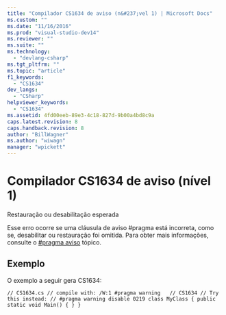 ```yaml
---
title: "Compilador CS1634 de aviso (n&#237;vel 1) | Microsoft Docs"
ms.custom: ""
ms.date: "11/16/2016"
ms.prod: "visual-studio-dev14"
ms.reviewer: ""
ms.suite: ""
ms.technology: 
  - "devlang-csharp"
ms.tgt_pltfrm: ""
ms.topic: "article"
f1_keywords: 
  - "CS1634"
dev_langs: 
  - "CSharp"
helpviewer_keywords: 
  - "CS1634"
ms.assetid: 4fd00eeb-89e3-4c18-827d-9b00a4bd8c9a
caps.latest.revision: 8
caps.handback.revision: 8
author: "BillWagner"
ms.author: "wiwagn"
manager: "wpickett"
---
```

# Compilador CS1634 de aviso (n&#237;vel 1)
Restauração ou desabilitação esperada  
  
 Esse erro ocorre se uma cláusula de aviso \#pragma está incorreta, como se, desabilitar ou restauração foi omitida. Para obter mais informações, consulte o [\#pragma aviso](../../csharp/language-reference/preprocessor-directives/preprocessor-pragma-warning.md) tópico.  
  
## Exemplo  
 O exemplo a seguir gera CS1634:  
  
```  
// CS1634.cs // compile with: /W:1 #pragma warning   // CS1634 // Try this instead: // #pragma warning disable 0219 class MyClass { public static void Main() { } }  
```